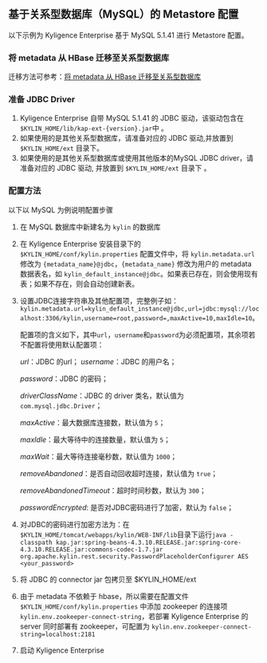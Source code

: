 ## 基于关系型数据库（MySQL）的 Metastore 配置

以下示例为 Kyligence Enterprise 基于 MySQL 5.1.41 进行 Metastore 配置。

### 将 metadata 从 HBase 迁移至关系型数据库

迁移方法可参考：[将 metadata 从 HBase 迁移至关系型数据库](.\metastore_jdbc_move.cn.md)

### 准备 JDBC Driver

  1. Kyligence Enterprise 自带 MySQL 5.1.41 的 JDBC 驱动，该驱动包含在`$KYLIN_HOME/lib/kap-ext-{version}.jar`中 。
  2. 如果使用的是其他关系型数据库，请准备对应的 JDBC 驱动,并放置到  `$KYLIN_HOME/ext` 目录下。
  3. 如果使用的是其他关系型数据库或使用其他版本的MySQL JDBC driver，请准备对应的 JDBC 驱动, 并放置到 `$KYLIN_HOME/ext` 目录下 。

### 配置方法
以下以 MySQL 为例说明配置步骤
1. 在 MySQL 数据库中新建名为 `kylin` 的数据库

2. 在 Kyligence Enterprise 安装目录下的 `$KYLIN_HOME/conf/kylin.properties` 配置文件中，将 `kylin.metadata.url` 修改为 `{metadata_name}@jdbc`，`{metadata_name}` 修改为用户的 metadata 数据表名，如 `kylin_default_instance@jdbc`。如果表已存在，则会使用现有表；如果不存在，则会自动创建新表。

3. 设置JDBC连接字符串及其他配置项，完整例子如：`kylin.metadata.url=kylin_default_instance@jdbc,url=jdbc:mysql://localhost:3306/kylin,username=root,password=,maxActive=10,maxIdle=10`。

   配置项的含义如下，其中`url`，`username`和`password`为必须配置项，其余项若不配置将使用默认配置项：

     *url*：JDBC 的url；
     *username*：JDBC 的用户名；

     *password*：JDBC 的密码；

     *driverClassName*：JDBC 的 driver 类名，默认值为 `com.mysql.jdbc.Driver`；

     *maxActive*：最大数据库连接数，默认值为 `5`；

     *maxIdle*：最大等待中的连接数量，默认值为 `5`；

     *maxWait*：最大等待连接毫秒数，默认值为 `1000`；

     *removeAbandoned*：是否自动回收超时连接，默认值为 `true`；

     *removeAbandonedTimeout*：超时时间秒数，默认为 `300`；
   
     *passwordEncrypted*: 是否对JDBC密码进行了加密，默认为 `false`；
   
4. 对JDBC的密码进行加密方法为：在`$KYLIN_HOME/tomcat/webapps/kylin/WEB-INF/lib`目录下运行`java -classpath kap.jar:spring-beans-4.3.10.RELEASE.jar:spring-core-4.3.10.RELEASE.jar:commons-codec-1.7.jar org.apache.kylin.rest.security.PasswordPlaceholderConfigurer AES <your_password>`

5. 将 JDBC 的 connector jar 包拷贝至 $KYLIN_HOME/ext

6. 由于 metadata 不依赖于 hbase，所以需要在配置文件 `$KYLIN_HOME/conf/kylin.properties` 中添加 zookeeper 的连接项 `kylin.env.zookeeper-connect-string`，若部署 Kyligence Enterprise 的 server 同时部署有
   zookeeper，可配置为 `kylin.env.zookeeper-connect-string=localhost:2181`

7. 启动 Kyligence Enterprise

